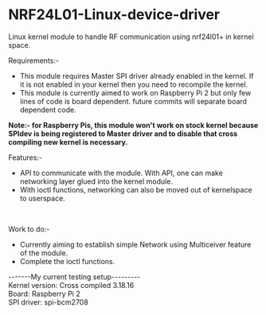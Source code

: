 # NRF24L01-Linux-device-driver
Linux kernel module to handle RF communication using nrf24l01+ in kernel space.
<br>

Requirements:-
* This module requires Master SPI driver already enabled in the kernel. If it is not enabled in your kernel then you need to recompile the kernel.
* This module is currently aimed to work on Raspberry Pi 2 but only few lines of code is board dependent. future commits will separate board dependent code.

<b>Note:- for Raspberry Pis, this module won't work on stock kernel because SPIdev is being registered to Master driver and to disable that cross compiling new kernel is necessary.</b>

Features:-
* API to communicate with the module. With API, one can make networking layer glued into the kernel module.
* With ioctl functions, networking can also be moved out of kernelspace to userspace.
<br>


Work to do:-
* Currently aiming to establish simple Network using Multiceiver feature of the module.
* Complete the ioctl functions.

-------My current testing setup--------- <br>
Kernel version: Cross compiled 3.18.16<br>
Board: Raspberry Pi 2<br>
SPI driver: spi-bcm2708
